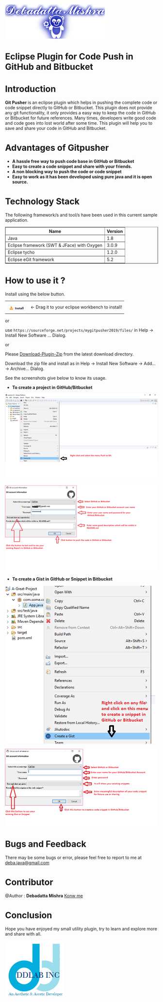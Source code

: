 ![DDLAB](./images/A22.png) 

Eclipse Plugin for Code Push in GitHub and Bitbucket
==========================================================================================

Introduction
============
**Git Pusher** is an eclipse plugin which helps in pushing the complete code or code snippet directly to GitHub or Bitbucket. This plugin does not provide any git functionality, it only provides a easy way to keep the code in GitHub or Bitbucket for future references. Many times, developers write good code and code goes into lost world after some time. This plugin will help you to save and share your code in GitHub and Bitbucket.


Advantages of Gitpusher
================

* **A hassle free way to push code base in GitHub or Bitbucket**
* **Easy to create a code snippet and share with your friends.**
* **A non blocking way to push the code or code snippet**
* **Easy to work as it has been developed using pure java and it is open source.**

Technology Stack
================
The following framework/s and tool/s have been used in this current sample application.

<table border="1">
  <tr>
    <th>Name</th>
    <th>Version</th> 
  </tr>
  <tr>
    <td>Java</td>
    <td>1.8</td> 
  </tr>
  <tr>
    <td>Eclipse framework (SWT & JFace) with Oxygen</td>
    <td>3.0.9</td> 
  </tr>
  <tr>
    <td>Eclipse tycho</td>
    <td>1.2.0</td> 
  </tr>
  <tr>
    <td>Eclipse eGit framework</td>
    <td>5.2</td> 
  </tr>
</table>


How to use it ?
===============
Install using the below button.

<table style="border: none; width:100%">
  <tbody>
    <tr style="border:none;">
      <td style="vertical-align: middle; padding-top: 10px; border: none;">
        <a href="https://sourceforge.net/projects/mygitpusher2019/files/" title="Drag and drop onto a running Eclipse Main Toolbar to install Gitpusher plugin">
          <img src="./images/installbutton.png">
        </a>
      </td>
      <td style="vertical-align: middle; text-align: left; border: none;">
        ← Drag it to your eclipse workbench to install!</td>
    </tr>
  </tbody>
</table>

or 

use `https://sourceforge.net/projects/mygitpusher2019/files/` in Help -> Install New Software ... Dialog.

or

Please [Download-Plugin-Zip](https://github.com/debjava/ddlab.gitpusher/raw/master/download/ddlab.gitpusher.updatesite-1.0.0.zip) from the latest download directory.

Download the zip file and install as in Help -> Install New Software -> Add... -> Archive... Dialog.

See the screenshots give below to know its usage.

* **To create a project in GitHub/Bitbucket**

![DDLAB](./images/IMG1.png)

![DDLAB](./images/IMG2.png)

* **To create a Gist in GitHub or Snippet in Bitbucket**

![DDLAB](./images/IMG3.png)

![DDLAB](./images/IMG4.png)


Bugs and Feedback
=================
There may be some bugs or error, please feel free to report to me at deba.java@gmail.com

Contributor
==========
@Author : **Debadatta Mishra** [Konw me](https://about.me/debadattamishra)

Conclusion
==========
Hope you have enjoyed my small utility plugin, try to learn and explore more and share with all.

![DDLAB](./images/dd-logo.png)